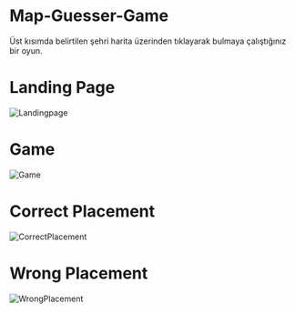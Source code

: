 # Map-Guesser-Game
Üst kısımda belirtilen şehri harita üzerinden tıklayarak bulmaya çalıştığınız bir oyun.

# Landing Page

![Landingpage](https://github.com/EmirhanHasirci11/Map-Guesser-Game/assets/54208249/54226e76-3994-47cc-a372-4e1fe66eb433)

# Game

![Game](https://github.com/EmirhanHasirci11/Map-Guesser-Game/assets/54208249/531aa37d-0d1f-4118-af6a-f7fd93cbb1d2)

# Correct Placement

![CorrectPlacement](https://github.com/EmirhanHasirci11/Map-Guesser-Game/assets/54208249/ce856641-50ee-4cfe-9230-72ca6423198f)

# Wrong Placement

![WrongPlacement](https://github.com/EmirhanHasirci11/Map-Guesser-Game/assets/54208249/444b2131-3d0e-4032-9176-0e79186c1c37)
